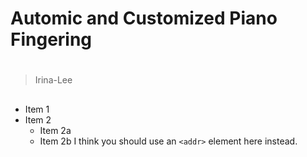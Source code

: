 # Automic and Customized Piano Fingering <h1>
> Irina-Lee <h2>
* Item 1
* Item 2
  * Item 2a
  * Item 2b
I think you should use an
`<addr>` element here instead.
